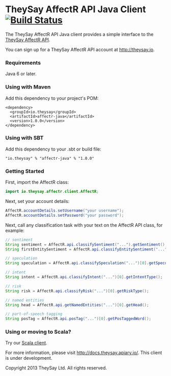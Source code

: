TheySay AffectR API Java Client [![Build Status](https://travis-ci.org/theysay/affectr-java.png)](https://travis-ci.org/theysay/affectr-java)
===============================

The TheySay AffectR API Java client provides a simple interface to the [TheySay AffectR API](http://api.theysay.io).

You can sign up for a TheySay AffectR API account at http://theysay.io.

### Requirements

Java 6 or later.

### Using with Maven

Add this dependency to your project's POM:

    <dependency>
      <groupId>io.theysay</groupId>
      <artifactId>affectr-java</artifactId>
      <version>1.0.0</version>
    </dependency>

### Using with SBT

Add this dependency to your .sbt or build file:

    "io.theysay" % "affectr-java" % "1.0.0"

### Getting Started

First, import the AffectR class:

```java
import io.theysay.affectr.client.AffectR;
```

Next, set your account details:

```java
AffectR.accountDetails.setUsername("your username");
AffectR.accountDetails.setPassword("your password");
```

Next, call any classification task with your text on the AffectR API class, for example:

```java
// sentiment
String sentiment = AffectR.api.classifySentiment("...").getSentiment().getPolarity();
String firstEntitySentiment = AffectR.api.classifyEntitySentiment("...")[0].getSentiment().getPolarity();

// speculation
String speculation = AffectR.api.classifySpeculation("...")[0].getSpeculationType();

// intent
String intent = AffectR.api.classifyIntent("...")[0].getIntentType();

// risk
String risk = AffectR.api.classifyRisk("...")[0].getRiskType();

// named entities
String head = AffectR.api.getNamedEntities("...")[0].getHead();

// part-of-speech tagging
String posTag = AffectR.api.posTag("...")[0].getPosTaggedWord();
```

### Using or moving to Scala?

Try our [Scala client](https://github.com/theysay/affectr-scala).

For more information, please visit http://docs.theysay.apiary.io/. This client is under development.

Copyright 2013 TheySay Ltd. All rights reserved.
